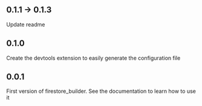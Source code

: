 ## 0.1.1 -> 0.1.3

Update readme

## 0.1.0

Create the devtools extension to easily generate the configuration file

## 0.0.1

First version of firestore_builder.
See the documentation to learn how to use it
